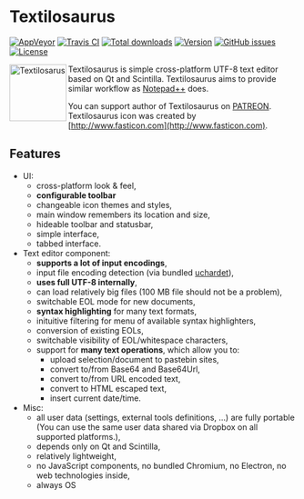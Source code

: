 Textilosaurus
=============
[![AppVeyor](https://img.shields.io/appveyor/ci/martinrotter/textilosaurus.svg?maxAge=360)](https://ci.appveyor.com/project/martinrotter/textilosaurus)
[![Travis CI](https://img.shields.io/travis/martinrotter/textilosaurus.svg?maxAge=360)](https://travis-ci.org/martinrotter/textilosaurus)
[![Total downloads](https://img.shields.io/github/downloads/martinrotter/textilosaurus/total.svg?maxAge=360)](http://www.somsubhra.com/github-release-stats/?username=martinrotter&repository=textilosaurus)
[![Version](https://img.shields.io/github/release/martinrotter/textilosaurus.svg?maxAge=360)](https://raw.githubusercontent.com/martinrotter/textilosaurus/master/resources/text/CHANGELOG)
[![GitHub issues](https://img.shields.io/github/issues/martinrotter/textilosaurus.svg?maxAge=360)](https://github.com/martinrotter/textilosaurus/issues)
[![License](https://img.shields.io/github/license/martinrotter/textilosaurus.svg?maxAge=360000)](https://github.com/martinrotter/textilosaurus/blob/master/LICENSE.md)

<img align="left" src="https://raw.githubusercontent.com/martinrotter/textilosaurus/master/resources/graphics/textilosaurus.png" alt="Textilosarus" height="100px" />

Textilosaurus is simple cross-platform UTF-8 text editor based on Qt and Scintilla. Textilosaurus aims to provide similar workflow as [Notepad++](https://notepad-plus-plus.org) does.

You can support author of Textilosaurus on [PATREON](https://www.patreon.com/martinrotter). Textilosaurus icon was created by [http://www.fasticon.com](http://www.fasticon.com).

Features
--------

* UI:
    - cross-platform look & feel,
    - **configurable toolbar**
    - changeable icon themes and styles,
    - main window remembers its location and size,
    - hideable toolbar and statusbar,
    - simple interface,
    - tabbed interface.
* Text editor component:
    - **supports a lot of input encodings**,
    - input file encoding detection (via bundled [uchardet](https://www.freedesktop.org/wiki/Software/uchardet/)),
    - **uses full UTF-8 internally**,
    - can load relatively big files (100 MB file should not be a problem),
    - switchable EOL mode for new documents,
    - **syntax highlighting** for many text formats,
	- inituitive filtering for menu of available syntax highlighters,
    - conversion of existing EOLs,
	- switchable visibility of EOL/whitespace characters,
    - support for **many text operations**, which allow you to:
        * upload selection/document to pastebin sites,
        * convert to/from Base64 and Base64Url,
        * convert to/from URL encoded text,
        * convert to HTML escaped text, 
        * insert current date/time.
* Misc:
    - all user data (settings, external tools definitions, ...) are fully portable (You can use the same user data shared via Dropbox on all supported platforms.),
    - depends only on Qt and Scintilla,
    - relatively lightweight,
    - no JavaScript components, no bundled Chromium, no Electron, no web technologies inside,
    - always OS